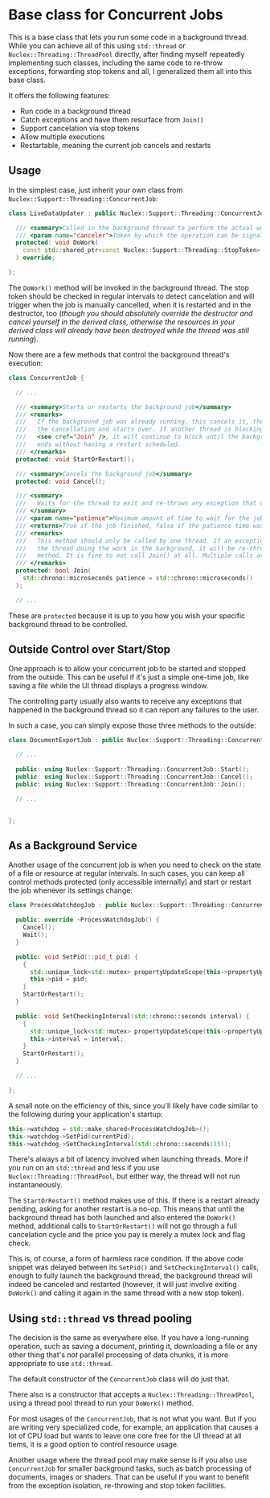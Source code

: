 Base class for Concurrent Jobs
==============================

This is a base class that lets you run some code in a background thread.
While you can achieve all of this using `std::thread` or
`Nuclex::Threading::ThreadPool` directly, after finding myself repeatedly
implementing such classes, including the same code to re-throw exceptions,
forwarding stop tokens and all, I generalized them all into this base class.

It offers the following features:

- Run code in a background thread
- Catch exceptions and have them resurface from `Join()`
- Support cancelation via stop tokens
- Allow multiple executions
- Restartable, meaning the current job cancels and restarts


Usage
-----

In the simplest case, just inherit your own class from
`Nuclex::Support::Threading::ConcurrentJob`:

```cpp
class LiveDataUpdater : public Nuclex::Support::Threading::ConcurrentJob {

  /// <summary>Called in the background thread to perform the actual work</summary>
  /// <param name="canceler">Token by which the operation can be signalled to cancel</param>
  protected: void DoWork(
    const std::shared_ptr<const Nuclex::Support::Threading::StopToken> &canceler
  ) override;

};
```

The `DoWork()` method will be invoked in the background thread. The stop token should be checked
in regular intervals to detect cancelation and will trigger when the job is manually cancelled,
when it is restarted and in the destructor, too (*though you should absolutely override
the destructor and cancel yourself in the derived class, otherwise the resources in your derived
class will already have been destroyed while the thread was still running*).

Now there are a few methods that control the background thread's execution:

```cpp
class ConcurrentJob {

  // ...

  /// <summary>Starts or restarts the background job</summary>
  /// <remarks>
  ///   If the background job was already running, this cancels it, then lifts
  ///   the cancellation and starts over. If another thread is blocking on
  ///   <see cref="Join" />, it will continue to block until the background job
  ///   ends without having a restart scheduled.
  /// </remarks>
  protected: void StartOrRestart();

  /// <summary>Cancels the background job</summary>
  protected: void Cancel();

  /// <summary>
  ///   Waits for the thread to exit and re-throws any exception that occurred
  /// </summary>
  /// <param name="patience">Maximum amount of time to wait for the job to finish</param>
  /// <returns>True if the job finished, false if the patience time was exceeded</returns>
  /// <remarks>
  ///   This method should only be called by one thread. If an exception happened inside
  ///   the thread doing the work in the background, it will be re-thrown from this
  ///   method. It is fine to not call Join() at all. Multiple calls are okay, too.
  /// </remarks>
  protected: bool Join(
    std::chrono::microseconds patience = std::chrono::microseconds()
  );

  // ...
```

These are `protected` because it is up to you how you wish your specific
background thread to be controlled.


Outside Control over Start/Stop
-------------------------------

One approach is to allow your concurrent job to be started and stopped from
the outside. This can be useful if it's just a simple one-time job, like
saving a file while the UI thread displays a progress window.

The controlling party usually also wants to receive any exceptions that
happened in the background thread so it can report any failures to the user.

In such a case, you can simply expose those three methods to the outside:

```cpp
class DocumentExportJob : public Nuclex::Support::Threading::ConcurrentJob {

  // ...

  public: using Nuclex::Support::Threading::ConcurrentJob::Start();
  public: using Nuclex::Support::Threading::ConcurrentJob::Cancel();
  public: using Nuclex::Support::Threading::ConcurrentJob::Join();

  // ...


};
```


As a Background Service
-----------------------

Another usage of the concurrent job is when you need to check on the state of
a file or resource at regular intervals. In such cases, you can keep all
control methods protected (only accessible internally) and start or restart
the job whenever its settings change:

```cpp
class ProcessWatchdogJob : public Nuclex::Support::Threading::ConcurrentJob {

  public: override ~ProcessWatchdogJob() {
    Cancel();
    Wait();
  }

  public: void SetPid(::pid_t pid) {
    {
      std::unique_lock<std::mutex> propertyUpdateScope(this->propertyUpdateMutex);
      this->pid = pid;
    }
    StartOrRestart();
  }

  public: void SetCheckingInterval(std::chrono::seconds interval) {
    {
      std::unique_lock<std::mutex> propertyUpdateScope(this->propertyUpdateMutex);
      this->interval = interval;
    }
    StartOrRestart();
  }

  // ...

};
```

A small note on the efficiency of this, since you'll likely have code similar
to the following during your application's startup:

```cpp
this->watchdog = std::make_shared<ProcessWatchdogJob>();
this->watchdog->SetPid(currentPid);
this->watchdog->SetCheckingInterval(std::chrono::seconds(15));
```

There's always a bit of latency involved when launching threads. More if you
run on an `std::thread` and less if you use `Nuclex::Threading::ThreadPool`,
but either way, the thread will not run instantaneously.

The `StartOrRestart()` method makes use of this. If there is a restart already
pending, asking for another restart is a no-op. This means that until
the background thread has both launched and also entered the `DoWork()`
method, additional calls to `StartOrRestart()` will not go through a full
cancelation cycle and the price you pay is merely a mutex lock and flag check.

This is, of course, a form of harmless race condition. If the above code
snippet was delayed between its `SetPid()` and `SetCheckingInterval()` calls,
enough to fully launch the background thread, the background thread will
indeed be canceled and restarted (however, it will just involve exiting
`DoWork()` and calling it again in the same thread with a new stop token).


Using `std::thread` vs thread pooling
-------------------------------------

The decision is the same as everywhere else. If you have a long-running
operation, such as saving a document, printing it, downloading a file or any
other thing that's *not* parallel processing of data chunks, it is more
appropriate to use `std::thread`.

The default constructor of the `ConcurrentJob` class will do just that.

There also is a constructor that accepts a `Nuclex::Threading::ThreadPool`,
using a thread pool thread to run your `DoWork()` method.

For most usages of the `ConcurrentJob`, that is not what you want. But if you
are writing very specialized code, for example, an application that causes
a lot of CPU load but wants to leave one core free for the UI thread at all
tiems, it is a good option to control resource usage.

Another usage where the thread pool may make sense is if you also use
`ConcurrentJob` for smaller background tasks, such as batch processing of
documents, images or shaders. That can be useful if you want to benefit from
the exception isolation, re-throwing and stop token facilities.
